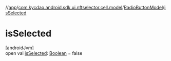 //[app](../../../index.md)/[com.kycdao.android.sdk.ui.nftselector.cell.model](../index.md)/[RadioButtonModel](index.md)/[isSelected](is-selected.md)

# isSelected

[androidJvm]\
open val [isSelected](is-selected.md): [Boolean](https://kotlinlang.org/api/latest/jvm/stdlib/kotlin/-boolean/index.html) = false
